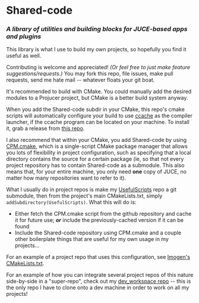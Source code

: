 # Shared-code
### *A library of utilities and building blocks for JUCE-based apps and plugins*

This library is what I use to build my own projects, so hopefully you find it useful as well.

Contributing is welcome and appreciated! *(Or feel free to just make feature suggestions/requests.)* You may fork this repo, file issues, make pull requests, send me hate mail -- whatever floats your git boat.

It's recommended to build with CMake. You could manually add the desired modules to a Projucer project, but CMake is a better build system anyway. 

When you add the Shared-code subdir in your CMake, this repo's cmake scripts will automatically configure your build to use [ccache](https://ccache.dev/) as the compiler launcher, if the ccache program can be located on your machine. To install it, grab a release from [this repo](https://github.com/cristianadam/ccache).

I also recommend that within your CMake, you add Shared-code by using [CPM.cmake](https://github.com/cpm-cmake/CPM.cmake), which is a single-script CMake package manager that allows you lots of flexibility in project configuration, such as specifying that a local directory contains the source for a certain package (ie, so that not every project repository has to contain Shared-code as a submodule. This also means that, for your entire machine, you only need **one** copy of JUCE, no matter how many repositories want to refer to it).

What I usually do in project repos is make my [UsefulScripts](https://github.com/BenViningMusicSoftware/UsefulScripts) repo a git submodule, then from the project's main CMakeLists.txt, simply `addSubdirectory(UsefulScripts)`. What this will do is:
* Either fetch the CPM.cmake script from the github repository and cache it for future use; ***or*** include the previously-cached version if it can be found
* Include the Shared-code repository using CPM.cmake
and a couple other boilerplate things that are useful for my own usage in my projects...

For an example of a project repo that uses this configuration, see [Imogen's CMakeLists.txt](https://github.com/benthevining/imogen/blob/main/CMakeLists.txt).

For an example of how you can integrate several project repos of this nature side-by-side in a "super-repo", check out my [dev_workspace repo](https://github.com/BenViningMusicSoftware/dev_workspace) -- this is the only repo I have to clone onto a dev machine in order to work on all my projects!
